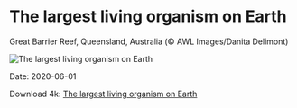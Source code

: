 # The largest living organism on Earth

Great Barrier Reef, Queensland, Australia (© AWL Images/Danita Delimont)

![The largest living organism on Earth](https://bing.com/th?id=OHR.GreatReefDay_EN-US2641694661_UHD.jpg&rf=LaDigue_UHD.jpg&pid=hp&w=1024&h=576)

Date: 2020-06-01

Download 4k: [The largest living organism on Earth](https://bing.com/th?id=OHR.GreatReefDay_EN-US2641694661_UHD.jpg&rf=LaDigue_UHD.jpg&pid=hp&w=3840&h=2160)

